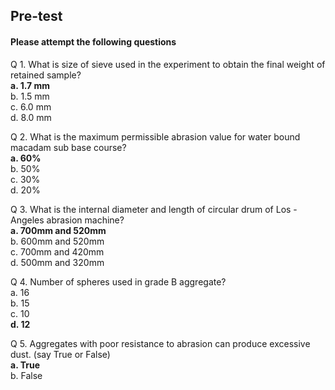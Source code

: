 ## <b> Pre-test</b>
#### Please attempt the following questions

Q 1. What is size of sieve used in the experiment to obtain the final weight of retained sample?  
<b>a. 1.7 mm</b>  
b. 1.5 mm  
c. 6.0 mm  
d. 8.0 mm      


Q 2. What is the maximum permissible abrasion value for water bound macadam sub base course?  
<b>a. 60%</b>  
b. 50%  
c. 30%  
d. 20%  


Q 3. What is the internal diameter and length of circular drum of Los - Angeles abrasion machine?  
<b>a. 700mm and 520mm</b>  
b. 600mm and 520mm  
c. 700mm and 420mm  
d. 500mm and 320mm  

Q 4. Number of spheres used in grade B aggregate?  
a. 16  
b. 15  
c. 10  
<b>d. 12</b>  

Q 5. Aggregates with poor resistance to abrasion can produce excessive dust. (say True or False)  
<b>a. True</b>  
b. False  
